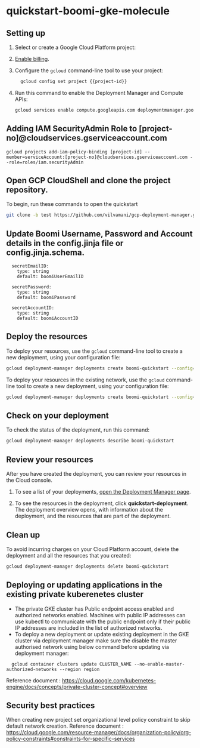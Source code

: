 # quickstart-boomi-gke-molecule

## Setting up

1. Select or create a Google Cloud Platform project:

   <walkthrough-project-setup></walkthrough-project-setup>

1. [Enable billing](https://support.google.com/cloud/answer/6293499#enable-billing).

1. Configure the `gcloud` command-line tool to use your project:

   ```sh
     gcloud config set project {{project-id}}
   ```

1. Run this command to enable the Deployment Manager and Compute APIs:

   ```sh
   gcloud services enable compute.googleapis.com deploymentmanager.googleapis.com
   ```

## Adding IAM SecurityAdmin Role to [project-no]@cloudservices.gserviceaccount.com

```
gcloud projects add-iam-policy-binding [project-id] --member=serviceAccount:[project-no]@cloudservices.gserviceaccount.com --role=roles/iam.securityAdmin
```

## Open GCP CloudShell and clone the project repository.

To begin, run these commands to open the quickstart

```sh
git clone -b test https://github.com/vilvamani/gcp-deployment-manager.git  boomi_quickstart && cd boomi_quickstart
```

## Update Boomi Username, Password and Account details in the config.jinja file or config.jinja.schema.

```
  secretEmailID:
    type: string
    default: boomiUserEmailID

  secretPassword:
    type: string
    default: boomiPassword

  secretAccountID:
    type: string
    default: boomiAccountID
```

## Deploy the resources

To deploy your resources, use the `gcloud` command-line tool to create a new
deployment, using your configuration file:

```sh
gcloud deployment-manager deployments create boomi-quickstart --config=test_data/config.yaml
```

To deploy your resources in the existing network, use the `gcloud` command-line tool to create a new
deployment, using your configuration file:

```sh
gcloud deployment-manager deployments create boomi-quickstart --config=test_data/config_existing_vpc.yaml
```

## Check on your deployment

To check the status of the deployment, run this command:

```sh
gcloud deployment-manager deployments describe boomi-quickstart
```

## Review your resources

After you have created the deployment, you can review your resources in the
Cloud console.

1. To see a list of your deployments,
   [open the Deployment Manager page](https://console.cloud.google.com/dm/deployments).

1. To see the resources in the deployment, click **quickstart-deployment**. The
   deployment overview opens, with information about the deployment, and the
   resources that are part of the deployment.

## Clean up

To avoid incurring charges on your Cloud Platform account, delete the deployment and
all the resources that you created:

```sh
gcloud deployment-manager deployments delete boomi-quickstart
```

## Deploying or updating applications in the existing private kuberenetes cluster

- The private GKE cluster has Public endpoint access enabled and authorized networks enabled. Machines with public IP addresses can use kubectl to communicate with the public endpoint only if their public IP addresses are included in the list of authorized networks.
- To deploy a new deployment or update existing deployment in the GKE cluster via deployment manager make sure the disable the master authorised network using below command before updating via deployment manager:

```
  gcloud container clusters update CLUSTER_NAME --no-enable-master-authorized-networks --region region
```

Reference document : https://cloud.google.com/kubernetes-engine/docs/concepts/private-cluster-concept#overview

## Security best practices

When creating new project set organizational level policy constraint to skip default network creation.
Reference document : https://cloud.google.com/resource-manager/docs/organization-policy/org-policy-constraints#constraints-for-specific-services

